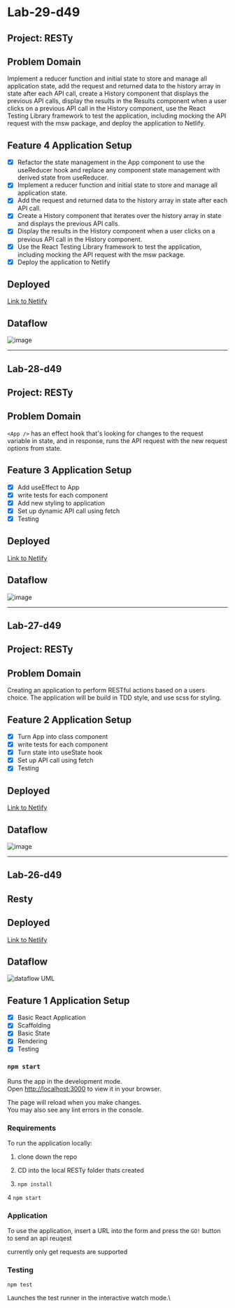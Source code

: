 <!-- @format -->

# Lab-29-d49

## Project: RESTy

## Problem Domain

Implement a reducer function and initial state to store and manage all application state, add the request and returned data to the history array in state after each API call, create a History component that displays the previous API calls, display the results in the Results component when a user clicks on a previous API call in the History component, use the React Testing Library framework to test the application, including mocking the API request with the msw package, and deploy the application to Netlify.

## Feature 4 Application Setup

- [x] Refactor the state management in the App component to use the useReducer hook and replace any component state management with derived state from useReducer.
- [x] Implement a reducer function and initial state to store and manage all application state.
- [x] Add the request and returned data to the history array in state after each API call.
- [x] Create a History component that iterates over the history array in state and displays the previous API calls.
- [x] Display the results in the History component when a user clicks on a previous API call in the History component.
- [x] Use the React Testing Library framework to test the application, including mocking the API request with the msw package.
- [x] Deploy the application to Netlify

## Deployed

[Link to Netlify](https://wondrous-brioche-c3fbac.netlify.app)

## Dataflow

![image](https://user-images.githubusercontent.com/105423307/210900340-ee90f209-79d4-49c4-af9d-277e64ac4c15.png)

---

## Lab-28-d49

## Project: RESTy

## Problem Domain

`<App />` has an effect hook that's looking for changes to the request variable in state, and in response, runs the API request with the new request options from state.

## Feature 3 Application Setup

- [x] Add useEffect to App
- [x] write tests for each component
- [x] Add new styling to application
- [x] Set up dynamic API call using fetch
- [x] Testing

## Deployed

[Link to Netlify](https://28resty-d49.netlify.app)

## Dataflow

![image](https://user-images.githubusercontent.com/105423307/210675199-3788d36c-fe53-4cdc-9f35-6f823fc50e6f.png)

---

## Lab-27-d49

## Project: RESTy

## Problem Domain

Creating an application to perform RESTful actions based on a users choice. The application will be build in TDD style, and use scss for styling.

## Feature 2 Application Setup

- [x] Turn App into class component
- [x] write tests for each component
- [x] Turn state into useState hook
- [x] Set up API call using fetch
- [x] Testing

## Deployed

[Link to Netlify](https://resty-d49.netlify.app/)

## Dataflow

![image](https://user-images.githubusercontent.com/105423307/210473276-5ee55ea7-d47a-4ab3-b1b8-478f4f2e57bf.png)

---

## Lab-26-d49

## Resty

## Deployed

[Link to Netlify](https://tiny-malabi-b65515.netlify.app)

## Dataflow

![dataflow UML](https://user-images.githubusercontent.com/105423307/210279444-4703151f-9add-4cf9-916e-79a2bcc1643d.png)

## Feature 1 Application Setup

- [x] Basic React Application
- [x] Scaffolding
- [x] Basic State
- [x] Rendering
- [x] Testing

### `npm start`

Runs the app in the development mode.\
Open [http://localhost:3000](http://localhost:3000) to view it in your browser.

The page will reload when you make changes.\
You may also see any lint errors in the console.

### Requirements

To run the application locally:

1. clone down the repo

2. CD into the local RESTy folder thats created

3. `npm install`

4 `npm start`

### Application

To use the application, insert a URL into the form and press the `GO!` button to send an api reuqest

currently only get requests are supported

### Testing

`npm test`

Launches the test runner in the interactive watch mode.\
